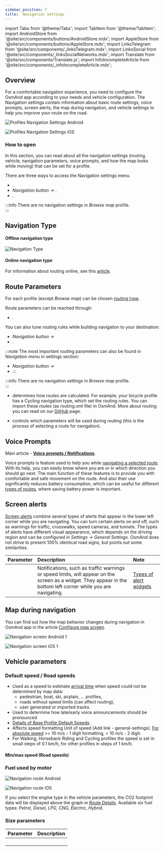 ```yaml
---
sidebar_position: 7
title:  Navigation Settings
---
```


import Tabs from '@theme/Tabs';
import TabItem from '@theme/TabItem';
import AndroidStore from '@site/src/components/buttons/AndroidStore.mdx';
import AppleStore from '@site/src/components/buttons/AppleStore.mdx';
import LinksTelegram from '@site/src/components/_linksTelegram.mdx';
import LinksSocial from '@site/src/components/_linksSocialNetworks.mdx';
import Translate from '@site/src/components/Translate.js';
import InfoIncompleteArticle from '@site/src/components/_infoIncompleteArticle.mdx';

<InfoIncompleteArticle/>

## Overview

For a comfortable navigation experience, you need to configure the OsmAnd app according to your needs and vehicle configuration. The Navigation settings contain information about basic route settings, voice prompts, screen alerts, the map during navigation, and vehicle settings to help you improve your route on the road.

<Tabs groupId="operating-systems">

<TabItem value="android" label="Android">

![Profiles Navigation Settings Android](@site/static/img/personal/profiles/profile_navigation_settings_android.png)

</TabItem>

<TabItem value="ios" label="iOS">

![Profiles Navigation Settings iOS](@site/static/img/personal/profiles/profile_navigation_settings_ios.png)

</TabItem>

</Tabs>


### How to open

In this section, you can read about all the navigation settings (routing, vehicle, navigation parameters, voice prompts, and how the map looks while moving) that can be set for a profile. 

There are three ways to access the Navigation settings menu. 

- *<Translate android="true" ids="shared_string_menu,shared_string_settings,configure_profile,routing_settings_2"/>*.  
- *Navigation button → <Translate android="true" ids="shared_string_settings,routing_settings_2"/>*.  
- *<Translate android="true" ids="shared_string_menu,shared_string_navigation,shared_string_settings,routing_settings_2"/>*.

:::info
There are no navigation settings in *Browse map* profile.  
:::


## Navigation Type

<Translate android="true" ids="select_nav_profile_dialog_message"/>  

#### Offline navigation type

![Navigation Type](@site/static/img/navigation/navigation_type.png)  

#### Online navigation type

For information about routing online, see this [article](../routing/online-routing.md). 
  

## Route Parameters

For each profile (except *Browse map*) can be chosen [routing type](../routing/index.md).

Route parameters can be reached through:

- *<Translate android="true" ids="shared_string_menu,shared_string_settings,shared_string_profiles,app_mode_car,routing_settings_2,route_parameters"/>*.  
  
You can also tune routing rules while building navigation to your destination:
- *Navigation button → <Translate android="true" ids="shared_string_settings,routing_settings_2,route_parameters"/>* 
- *<Translate android="true" ids="shared_string_menu,shared_string_navigation,shared_string_settings,routing_settings_2,route_parameters"/>*.

:::note
The most important routing parameters can also be found in *Navigation menu* in settings section:
- *Navigation button → <Translate android="true" ids="shared_string_settings"/>*  
-  *<Translate android="true" ids="shared_string_menu,shared_string_navigation,shared_string_settings"/>*
:::

:::info
There are no navigation settings in *Browse map* profile.  
:::


- **<Translate android="true" ids="nav_type_hint"/>** determines how routes are calculated. For example, your bicycle profile has a Cycling navigation type, which set the routing rules. You can import these roules (as routing.xml file) in OsmAnd. More about routing you can read on our [GitHub](https://github.com/osmandapp/OsmAnd-resources/blob/master/routing) page.&nbsp;  

- **<Translate android="true" ids="route_parameters"/>** controls which parameters will be used during routing (this is the process of selecting a route for navigation). 


## Voice Prompts

Main article -  **[Voice prompts / Notifications](./voice-navigation.md)**.  

Voice prompts is feature used to help you while [navigating a selected route](../setup/route-navigation.md). With its help, you can easily know where you are or in which direction you should go next. The main function of these features is to provide you with comfortable and safe movement on the route. And also their use significantly reduces battery consumption, which can be useful for different [types of routes](../routing/index.md), where saving battery power is important. 


## Screen alerts


<!-- [Screen alerts](./map-during-navigation.md#screen-alerts) combines multiple type of alerts that are displayed in the lower left corner during navigation. There are options to turn on and off specific alerts such as: Traffic warnings, Pedestrian crosswalks, Speed cameras, Tunnels. Alert types have different visuals that depends on Driving region which could be configured in *Settings → General settings*. OsmAnd does not have a goal to represent 100% identical road signs but to indicate some similarities. -->

[Screen alerts](./map-during-navigation.md#screen-alerts) combine several types of alerts that appear in the lower left corner while you are navigating. You can turn certain alerts on and off, such as warnings for traffic, crosswalks, speed cameras, and tunnels. The types of alerts have different visual appearance, which depends on the driving region and can be configured in *Settings → General Settings*. OsmAnd does not strive to present 100% identical road signs, but points out some similarities.

<Tabs groupId="operating-systems">

<TabItem value="android" label="Android">

*<Translate android="true" ids="shared_string_menu,configure_profile,routing_settings_2"/>*  

</TabItem>

<TabItem value="ios" label="iOS">

*<Translate ios="true" ids="shared_string_menu,shared_string_settings,application_profiles,routing_settings_2"/>*  

</TabItem>

</Tabs>

| Parameter | Description | Note |
|:------------|:---------------|:---------------|
| **<Translate android="true" ids="screen_alerts"/>** | Notifications, such as traffic warnings or speed limits, will appear on the screen as a widget. They appear in the bottom left corner while you are navigating. | [Types of alert widgets](../../widgets/nav-widgets.md#alert-widget)   |  


## Map during navigation 

You can find out how the map behavior changes during navigation in OsmAnd app in the article [Configure map screen](../guidance/map-during-navigation.md).  

<Tabs groupId="operating-systems">

<TabItem value="android" label="Android">  

![Navigation screen Android 1](@site/static/img/navigation/route/navigation_by_route_andr_1.png)

</TabItem>

<TabItem value="ios" label="iOS">

![Navigation screen iOS 1](@site/static/img/navigation/route/navigation_by_route_ios_1.png)

</TabItem>

</Tabs>


## Vehicle parameters


### Default speed / Road speeds 

- Used as a speed to estimate [arrival time](../../widgets/nav-widgets.md#arrival-time-or-time-to-go) when speed could not be determined by map data: 
    - pedestrian, boat, ski, airplain, ... profiles, 
    - roads without speed limits (can affect routing), 
    - user generated or imported tracks. 
- Used to determine how late/early voice announcements should be pronounced 
- [Details of Base Profile Default Speeds](../../../technical/algorithms/voice-prompt-triggering.md#base-profile-default-speeds) . 
- Affects speed formatting Unit of speed (Add link - general-settings). [For absolute speed](https://github.com/osmandapp/OsmAnd/issues/14338) >= 10 m/s - 1 digit formatting, < 10 m/s - 2 digit.  
- For Walking, Horseback Riding and Cycling profiles the speed is set in small steps of 0.1 km/h, for other profiles in steps of 1 km/h. 

#### Min/max speed (Road speeds)


### Fuel used by motor

<Tabs groupId="operating-systems">

<TabItem value="android" label="Android">

![Navigation route Android](@site/static/img/navigation/route/navigation_settings_fuel_andr.png)

</TabItem>

<TabItem value="ios" label="iOS">

![Navigation route iOS](@site/static/img/navigation/route/navigation_settings_fuel_ios.png)

</TabItem>

</Tabs>

If you select the engine type in the vehicle parameters, the CO2 footprint data will be displayed above the graph in [Route Details](../setup/route-details.md).
Available six fuel types: *Petrol, Diesel, LPG, CNG, Electric, Hybrid*.


### Size parameters

<Tabs groupId="operating-systems">

<TabItem value="android" label="Android">

*<Translate android="true" ids="shared_string_menu,configure_profile,routing_settings_2"/>*  

</TabItem>

<TabItem value="ios" label="iOS">

*<Translate ios="true" ids="shared_string_menu,shared_string_settings,application_profiles,routing_settings_2"/>*  

</TabItem>

</Tabs>

| Parameter | Description | 
|:------------|:---------------|
| <Translate android="true" ids="routing_attr_weight_name"/>   | <Translate android="true" ids="weight_limit_description"/>   |
| <Translate android="true" ids="routing_attr_height_name"/>  | <Translate android="true" ids="height_limit_description"/>   |
| <Translate android="true" ids="routing_attr_length_name"/>  | <Translate android="true" ids="lenght_limit_description"/>   |
| <Translate android="true" ids="routing_attr_width_name"/> | <Translate android="true" ids="width_limit_description"/>   |

